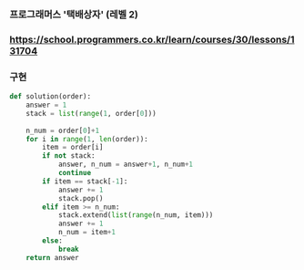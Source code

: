 ### 프로그래머스  '택배상자' (레벨 2)

### https://school.programmers.co.kr/learn/courses/30/lessons/131704

### 구현


```python
def solution(order):
    answer = 1
    stack = list(range(1, order[0]))
    
    n_num = order[0]+1
    for i in range(1, len(order)):
        item = order[i]
        if not stack:
            answer, n_num = answer+1, n_num+1
            continue
        if item == stack[-1]:
            answer += 1
            stack.pop()
        elif item >= n_num:
            stack.extend(list(range(n_num, item)))
            answer += 1
            n_num = item+1
        else:
            break
    return answer
```    